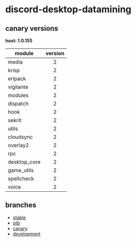 # discord-desktop-datamining

## canary versions

**host: 1.0.155**

| module | version |
| ------ | :-----: |
| media | 2 |
| krisp | 2 |
| erlpack | 2 |
| vigilante | 2 |
| modules | 2 |
| dispatch | 2 |
| hook | 2 |
| sekrit | 2 |
| utils | 2 |
| cloudsync | 2 |
| overlay2 | 2 |
| rpc | 2 |
| desktop_core | 2 |
| game_utils | 2 |
| spellcheck | 2 |
| voice | 2 |

## branches

- [stable](https://github.com/OpenAsar/discord-desktop-datamining/tree/stable)
- [ptb](https://github.com/OpenAsar/discord-desktop-datamining/tree/ptb)
- [canary](https://github.com/OpenAsar/discord-desktop-datamining/tree/canary)
- [development](https://github.com/OpenAsar/discord-desktop-datamining/tree/development)